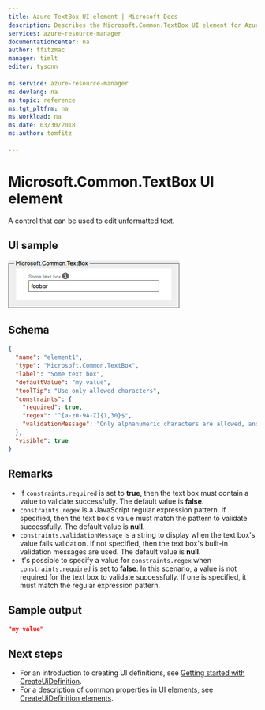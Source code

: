 ```yaml
---
title: Azure TextBox UI element | Microsoft Docs
description: Describes the Microsoft.Common.TextBox UI element for Azure portal.
services: azure-resource-manager
documentationcenter: na
author: tfitzmac
manager: timlt
editor: tysonn

ms.service: azure-resource-manager
ms.devlang: na
ms.topic: reference
ms.tgt_pltfrm: na
ms.workload: na
ms.date: 03/30/2018
ms.author: tomfitz

---
```


# Microsoft.Common.TextBox UI element
A control that can be used to edit unformatted text.

## UI sample
![Microsoft.Common.TextBox](./media/managed-application-elements/microsoft.common.textbox.png)

## Schema
```json
{
  "name": "element1",
  "type": "Microsoft.Common.TextBox",
  "label": "Some text box",
  "defaultValue": "my value",
  "toolTip": "Use only allowed characters",
  "constraints": {
    "required": true,
    "regex": "^[a-z0-9A-Z]{1,30}$",
    "validationMessage": "Only alphanumeric characters are allowed, and the value must be 1-30 characters long."
  },
  "visible": true
}
```

## Remarks
- If `constraints.required` is set to **true**, then the text box must contain a
value to validate successfully. The default value is **false**.
- `constraints.regex` is a JavaScript regular expression pattern. If specified,
then the text box's value must match the pattern to validate successfully. The
default value is **null**.
- `constraints.validationMessage` is a string to display when the text box's
value fails validation. If not specified, then the text box's built-in
validation messages are used. The default value is **null**.
- It's possible to specify a value for `constraints.regex` when
`constraints.required` is set to **false**. In this scenario, a value is not required for the text box to validate successfully. If one is specified, it must match the regular expression pattern.

## Sample output

```json
"my value"
```

## Next steps
* For an introduction to creating UI definitions, see [Getting started with CreateUiDefinition](create-uidefinition-overview.md).
* For a description of common properties in UI elements, see [CreateUiDefinition elements](create-uidefinition-elements.md).
